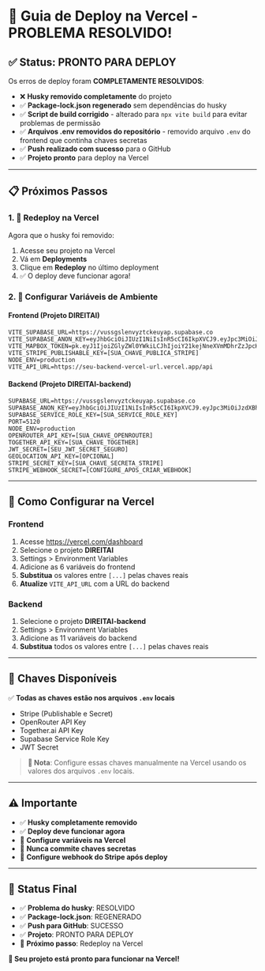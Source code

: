 # 🚀 Guia de Deploy na Vercel - PROBLEMA RESOLVIDO!

## ✅ Status: PRONTO PARA DEPLOY

Os erros de deploy foram **COMPLETAMENTE RESOLVIDOS**:
- ❌ **Husky removido completamente** do projeto
- ✅ **Package-lock.json regenerado** sem dependências do husky
- ✅ **Script de build corrigido** - alterado para `npx vite build` para evitar problemas de permissão
- ✅ **Arquivos .env removidos do repositório** - removido arquivo `.env` do frontend que continha chaves secretas
- ✅ **Push realizado com sucesso** para o GitHub
- ✅ **Projeto pronto** para deploy na Vercel

---

## 📋 Próximos Passos

### 1. 🔄 **Redeploy na Vercel**
Agora que o husky foi removido:
1. Acesse seu projeto na Vercel
2. Vá em **Deployments**
3. Clique em **Redeploy** no último deployment
4. ✅ O deploy deve funcionar agora!

### 2. 🔑 **Configurar Variáveis de Ambiente**

#### **Frontend (Projeto DIREITAI)**
```
VITE_SUPABASE_URL=https://vussgslenvyztckeuyap.supabase.co
VITE_SUPABASE_ANON_KEY=eyJhbGciOiJIUzI1NiIsInR5cCI6IkpXVCJ9.eyJpc3MiOiJzdXBhYmFzZSIsInJlZiI6InZ1c3Nnc2xlbnZ5enRja2V1eWFwIiwicm9sZSI6ImFub24iLCJpYXQiOjE3NTQyODE5ODUsImV4cCI6MjA2OTg1Nzk4NX0.a3WlLKS1HrSCqWuG80goBsoUaUhtpRsV8mqmTAYpIAo
VITE_MAPBOX_TOKEN=pk.eyJ1IjoiZGlyZWl0YWkiLCJhIjoiY21kejNneXVmMDhrZzJpcHkxNDI3a3A1eiJ9.XDUKcah1_a8WQhD8Xyghew
VITE_STRIPE_PUBLISHABLE_KEY=[SUA_CHAVE_PUBLICA_STRIPE]
NODE_ENV=production
VITE_API_URL=https://seu-backend-vercel-url.vercel.app/api
```

#### **Backend (Projeto DIREITAI-backend)**
```
SUPABASE_URL=https://vussgslenvyztckeuyap.supabase.co
SUPABASE_ANON_KEY=eyJhbGciOiJIUzI1NiIsInR5cCI6IkpXVCJ9.eyJpc3MiOiJzdXBhYmFzZSIsInJlZiI6InZ1c3Nnc2xlbnZ5enRja2V1eWFwIiwicm9sZSI6ImFub24iLCJpYXQiOjE3NTQyODE5ODUsImV4cCI6MjA2OTg1Nzk4NX0.a3WlLKS1HrSCqWuG80goBsoUaUhtpRsV8mqmTAYpIAo
SUPABASE_SERVICE_ROLE_KEY=[SUA_SERVICE_ROLE_KEY]
PORT=5120
NODE_ENV=production
OPENROUTER_API_KEY=[SUA_CHAVE_OPENROUTER]
TOGETHER_API_KEY=[SUA_CHAVE_TOGETHER]
JWT_SECRET=[SEU_JWT_SECRET_SEGURO]
GEOLOCATION_API_KEY=[OPCIONAL]
STRIPE_SECRET_KEY=[SUA_CHAVE_SECRETA_STRIPE]
STRIPE_WEBHOOK_SECRET=[CONFIGURE_APOS_CRIAR_WEBHOOK]
```

---

## 🔧 Como Configurar na Vercel

### **Frontend**
1. Acesse https://vercel.com/dashboard
2. Selecione o projeto **DIREITAI**
3. Settings > Environment Variables
4. Adicione as 6 variáveis do frontend
5. **Substitua** os valores entre `[...]` pelas chaves reais
6. **Atualize** `VITE_API_URL` com a URL do backend

### **Backend**
1. Selecione o projeto **DIREITAI-backend**
2. Settings > Environment Variables
3. Adicione as 11 variáveis do backend
4. **Substitua** todos os valores entre `[...]` pelas chaves reais

---

## 🔑 Chaves Disponíveis

✅ **Todas as chaves estão nos arquivos `.env` locais**
- Stripe (Publishable e Secret)
- OpenRouter API Key
- Together.ai API Key
- Supabase Service Role Key
- JWT Secret

> **📝 Nota**: Configure essas chaves manualmente na Vercel usando os valores dos arquivos `.env` locais.

---

## ⚠️ Importante

- ✅ **Husky completamente removido**
- ✅ **Deploy deve funcionar agora**
- 🔐 **Configure variáveis na Vercel**
- 🚫 **Nunca commite chaves secretas**
- 🔗 **Configure webhook do Stripe após deploy**

---

## 🎯 Status Final

- ✅ **Problema do husky**: RESOLVIDO
- ✅ **Package-lock.json**: REGENERADO
- ✅ **Push para GitHub**: SUCESSO
- ✅ **Projeto**: PRONTO PARA DEPLOY
- 🔄 **Próximo passo**: Redeploy na Vercel

**🚀 Seu projeto está pronto para funcionar na Vercel!**